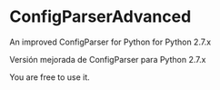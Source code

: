 ConfigParserAdvanced
====================

An improved ConfigParser for Python for Python 2.7.x

Versión mejorada de ConfigParser para Python 2.7.x

You are free to use it. 
